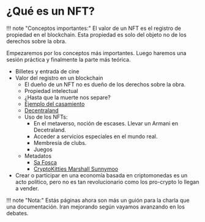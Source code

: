 # ¿Qué es un NFT?

!!! note "Conceptos importantes:"
    El valor de un NFT es el registro de propiedad en el blockchain. Esta propiedad es solo del objeto no de los derechos sobre la obra. 

Empezaremos por los conceptos más importantes. Luego haremos una sesión práctica y finalmente la parte más teórica.

- Billetes y entrada de cine
- Valor del registro en un blockchain
    - El dueño de un NFT no es dueño de los derechos sobre la obra.
    - Propiedad intelectual
    - ¿Hasta que la muerte nos separe?
    - [Ejemplo del casamiento](https://www.infofueguina.com/curiosas/2022/2/10/sellaron-su-matrimonio-con-blockchain-con-un-contrato-inteligente-de-ethereum-votos-en-formato-nft-62451.html)
    - [Decentraland](https://www.lifestyleasia.com/bk/gear/tech/closeup-nft-marriage-certificate-get-married-in-the-metaverse/)
    - Uso de los NFTs:
        - En el metaverso, noción de escases. Llevar un Armani en Decetraland. 
        - Acceder a servicios especiales en el mundo real.
        - Membresía de clubs.
        - Juegos 
    - Metadatos 
        - [Sa Fosca](https://etherscan.io/nft/0x0adf0bc748296bcba9f394d783a5f5e9406d6874/118)
        - [CryptoKitties Marshall Sunnymoo](https://rarible.com/token/0x06012c8cf97BEaD5deAe237070F9587f8E7A266d:407781?tab=details)
- Crear o participar en una economía basada en criptomonedas es un acto político, pero no es tan revolucionario como los
  pro-crypto lo llegan a vender.

!!! note "Nota:" 
    Estás páginas ahora son más un guión para la charla que una documentación. Iran mejorando según vayamos 
    avanzando en los debates.